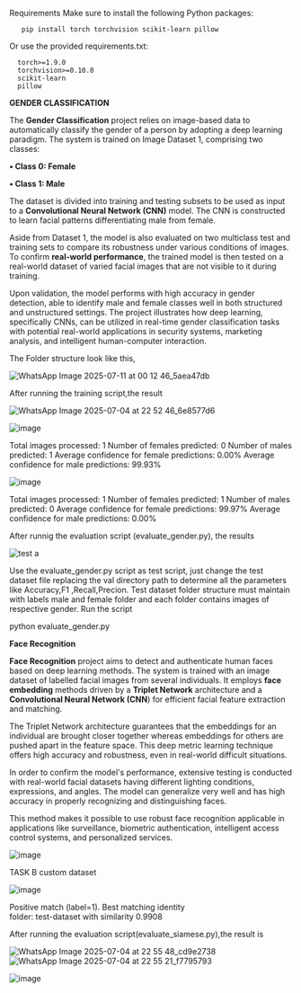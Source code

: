 Requirements
Make sure to install the following Python packages:

       pip install torch torchvision scikit-learn pillow
Or use the provided requirements.txt:

      torch>=1.9.0
      torchvision>=0.10.0
      scikit-learn
      pillow
  
  
  
  
  **GENDER CLASSIFICATION**

The **Gender Classification** project relies on image-based data to automatically classify the gender of a person by adopting a deep learning paradigm. The system is trained on Image Dataset 1, comprising two classes:

**• Class 0: Female**

**• Class 1: Male**

The dataset is divided into training and testing subsets to be used as input to a **Convolutional Neural Network (CNN)** model. The CNN is constructed to learn facial patterns differentiating male from female.

Aside from Dataset 1, the model is also evaluated on two multiclass test and training sets to compare its robustness under various conditions of images. To confirm **real-world performance**, the trained model is then tested on a real-world dataset of varied facial images that are not visible to it during training.

Upon validation, the model performs with high accuracy in gender detection, able to identify male and female classes well in both structured and unstructured settings. The project illustrates how deep learning, specifically CNNs, can be utilized in real-time gender classification tasks with potential real-world applications in security systems, marketing analysis, and intelligent human-computer interaction.


The Folder structure look like this,



   ![WhatsApp Image 2025-07-11 at 00 12 46_5aea47db](https://github.com/user-attachments/assets/39b18623-5187-478b-aa1c-e6b5a3f9f24a)


After running the training script,the result


  ![WhatsApp Image 2025-07-04 at 22 52 46_6e8577d6](https://github.com/user-attachments/assets/353ae488-711e-4463-a102-f31cc6bd76e9)



  ![image](https://github.com/user-attachments/assets/97511606-4b53-4390-a1fb-ace92edd0a40)

  Total images processed: 1
  Number of females predicted: 0
  Number of males predicted: 1
  Average confidence for female predictions: 0.00%
  Average confidence for male predictions: 99.93%


  ![image](https://github.com/user-attachments/assets/7fef035b-447b-4028-928f-b8a6d12533de)

  Total images processed: 1
  Number of females predicted: 1
  Number of males predicted: 0
  Average confidence for female predictions: 99.97%
  Average confidence for male predictions: 0.00%



After runnig the evaluation script (evaluate_gender.py), the results



 ![test a](https://github.com/user-attachments/assets/45d712f8-ac9f-4246-a2f0-bec3d8d39d58)




Use the evaluate_gender.py script as test script, just change the test dataset file replacing the val directory path to determine all the parameters like Accuracy,F1 ,Recall,Precion. Test dataset folder structure must maintain with labels male and female folder and each folder contains images of respective gender. 
Run the script

python evaluate_gender.py


**Face Recognition**

**Face Recognition** project aims to detect and authenticate human faces based on deep learning methods. The system is trained with an image dataset of labelled facial images from several individuals. It employs **face embedding** methods driven by a **Triplet Network** architecture and a **Convolutional Neural Network (CNN**) for efficient facial feature extraction and matching.

The Triplet Network architecture guarantees that the embeddings for an individual are brought closer together whereas embeddings for others are pushed apart in the feature space. This deep metric learning technique offers high accuracy and robustness, even in real-world difficult situations.

In order to confirm the model's performance, extensive testing is conducted with real-world facial datasets having different lighting conditions, expressions, and angles. The model can generalize very well and has high accuracy in properly recognizing and distinguishing faces.

This method makes it possible to use robust face recognition applicable in applications like surveillance, biometric authentication, intelligent access control systems, and personalized services.

![image](https://github.com/user-attachments/assets/0e8a5f46-bb14-417c-8f0c-b19e148ff26b)

TASK B custom dataset

![image](https://github.com/user-attachments/assets/d49c441d-6b79-4088-8e9e-790ac643aad8)

Positive match (label=1). Best matching identity  
 folder: test-dataset with similarity 0.9908




After running the evaluation script(evaluate_siamese.py),the result is 




   ![WhatsApp Image 2025-07-04 at 22 55 48_cd9e2738](https://github.com/user-attachments/assets/48cc207a-82db-48dd-b691-1cf029151cb9)
   ![WhatsApp Image 2025-07-04 at 22 55 21_f7795793](https://github.com/user-attachments/assets/f284a617-e894-4d5c-878c-f12db7eab8ed)






![image](https://github.com/user-attachments/assets/601fd30c-525a-418f-ae2b-4259ba268bc5)

